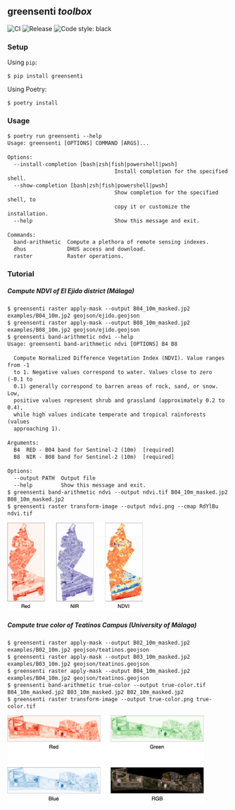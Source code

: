 ## greensenti _toolbox_

![CI](https://github.com/benhid/greensenti/actions/workflows/ci.yml/badge.svg)
![Release](https://github.com/benhid/greensenti/actions/workflows/release.yml/badge.svg)
<img alt="Code style: black" src="https://img.shields.io/badge/code%20style-black-000000.svg"></a>

### Setup

Using `pip`:

```console
$ pip install greensenti
```

Using Poetry:

```console
$ poetry install
```

### Usage

```console
$ poetry run greensenti --help
Usage: greensenti [OPTIONS] COMMAND [ARGS]...

Options:
  --install-completion [bash|zsh|fish|powershell|pwsh]
                                  Install completion for the specified shell.
  --show-completion [bash|zsh|fish|powershell|pwsh]
                                  Show completion for the specified shell, to
                                  copy it or customize the installation.
  --help                          Show this message and exit.

Commands:
  band-arithmetic  Compute a plethora of remote sensing indexes.
  dhus             DHUS access and download.
  raster           Raster operations.
```

### Tutorial

##### Compute NDVI of El Ejido district (Málaga)

```console
$ greensenti raster apply-mask --output B04_10m_masked.jp2 examples/B04_10m.jp2 geojson/ejido.geojson
$ greensenti raster apply-mask --output B08_10m_masked.jp2 examples/B08_10m.jp2 geojson/ejido.geojson
$ greensenti band-arithmetic ndvi --help
Usage: greensenti band-arithmetic ndvi [OPTIONS] B4 B8

  Compute Normalized Difference Vegetation Index (NDVI). Value ranges from -1
  to 1. Negative values correspond to water. Values close to zero (-0.1 to
  0.1) generally correspond to barren areas of rock, sand, or snow. Low,
  positive values represent shrub and grassland (approximately 0.2 to 0.4),
  while high values indicate temperate and tropical rainforests (values
  approaching 1).

Arguments:
  B4  RED - B04 band for Sentinel-2 (10m)  [required]
  B8  NIR - B08 band for Sentinel-2 (10m)  [required]

Options:
  --output PATH  Output file
  --help         Show this message and exit.
$ greensenti band-arithmetic ndvi --output ndvi.tif B04_10m_masked.jp2 B08_10m_masked.jp2
$ greensenti raster transform-image --output ndvi.png --cmap RdYlBu ndvi.tif
```

<img src="resources/ndvi.png" height="200" />

##### Compute true color of Teatinos Campus (University of Málaga)

```console
$ greensenti raster apply-mask --output B02_10m_masked.jp2 examples/B02_10m.jp2 geojson/teatinos.geojson
$ greensenti raster apply-mask --output B03_10m_masked.jp2 examples/B03_10m.jp2 geojson/teatinos.geojson
$ greensenti raster apply-mask --output B04_10m_masked.jp2 examples/B04_10m.jp2 geojson/teatinos.geojson
$ greensenti band-arithmetic true-color --output true-color.tif B04_10m_masked.jp2 B03_10m_masked.jp2 B02_10m_masked.jp2
$ greensenti raster transform-image --output true-color.png true-color.tif
```

<img src="resources/true-color.png" height="200" />
